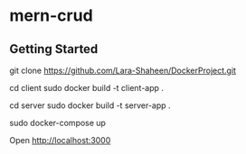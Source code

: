 # mern-crud


## Getting Started
git clone https://github.com/Lara-Shaheen/DockerProject.git

cd client
sudo docker build -t client-app .

cd server
sudo docker build -t server-app .

sudo docker-compose up 

Open [http://localhost:3000](http://localhost:3000)<br> 

